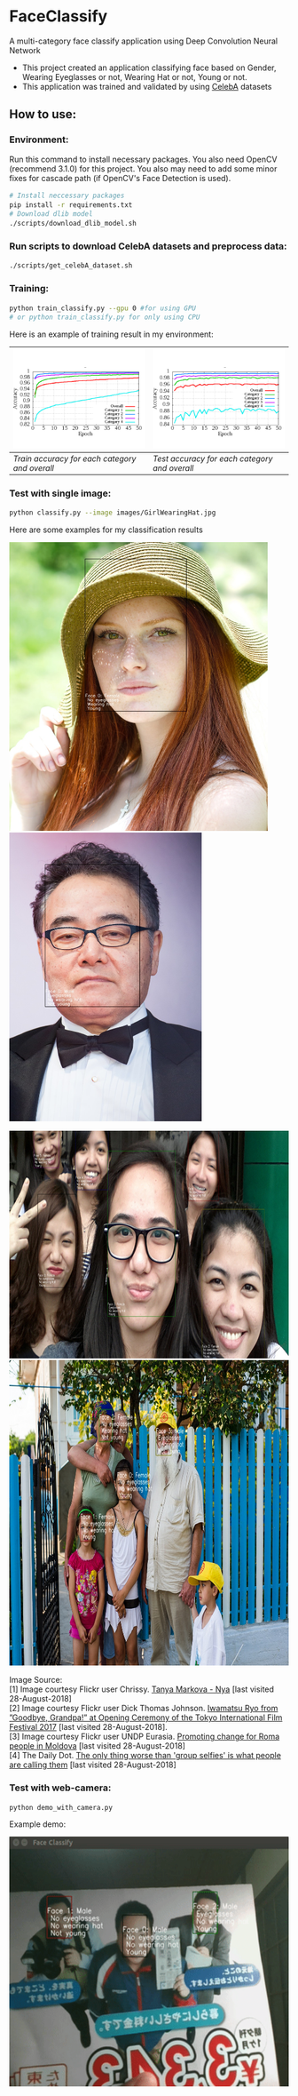 # FaceClassify 
A multi-category face classify application using Deep Convolution Neural Network
* This project created an application classifying face based on Gender, Wearing Eyeglasses or not, Wearing Hat or not, Young or not. 
* This application was trained and validated by using [CelebA](http://mmlab.ie.cuhk.edu.hk/projects/CelebA.html) datasets 

## How to use:
### Environment: 
Run this command to install necessary packages. You also need OpenCV (recommend 3.1.0) for this project. You also may need to add some minor fixes for cascade path (if OpenCV's Face Detection is used).
```bash
# Install neccessary packages
pip install -r requirements.txt
# Download dlib model
./scripts/download_dlib_model.sh
```

### Run scripts to download CelebA datasets and preprocess data:
```bash
./scripts/get_celebA_dataset.sh
```

### Training:
```bash
python train_classify.py --gpu 0 #for using GPU
# or python train_classify.py for only using CPU
```
Here is an example of training result in my environment:

|![Train accuracy](https://github.com/epsilonkei/FaceClassify/blob/master/TrainLog/example/train_accuracy.png)|![Test accuracy](https://github.com/epsilonkei/FaceClassify/blob/master/TrainLog/example/test_accuracy.png)|
|----------------------------------------------|---------------------------------------------|
|*Train accuracy for each category and overall*|*Test accuracy for each category and overall*|

### Test with single image:
```bash
python classify.py --image images/GirlWearingHat.jpg
```
Here are some examples for my classification results
<p float="left">
  <img src="https://github.com/epsilonkei/FaceClassify/blob/master/images/GirlWearingHat_result.jpg" alt="GirlWearingHat"
  width="whatever" height=520>
  <img src="https://github.com/epsilonkei/FaceClassify/blob/master/images/IwamatsuRyo_result.jpg" alt="IwamatsuRyo"
  width="whatever" height=520>
</p>

<p float="left">
  <img src="https://github.com/epsilonkei/FaceClassify/blob/master/images/ManyGirls_result.jpg" alt="ManyGirls"
  width="whatever" height=410>
  <img src="https://github.com/epsilonkei/FaceClassify/blob/master/images/RomaPeople_result.jpg" alt="RomaPeople"
  width="whatever" height=550>
</p>

Image Source: <br />
[1] Image courtesy Flickr user Chrissy. [Tanya Markova - Nya](https://www.flickr.com/photos/nyamarkova/21606324236) [last visited 28-August-2018] <br />
[2] Image courtesy Flickr user Dick Thomas Johnson. [Iwamatsu Ryo from ”Goodbye, Grandpa!” at Opening Ceremony of the Tokyo International Film Festival 2017](https://www.flickr.com/photos/31029865@N06/40202661051) [last visited 28-August-2018].<br />
[3] Image courtesy Flickr user UNDP Eurasia. [Promoting change for Roma people in Moldova](https://www.flickr.com/photos/undpeurasia/30698588843) [last visited 28-August-2018]<br />
[4] The Daily Dot. [The only thing worse than 'group selfies' is what people are calling them](https://www.dailydot.com/irl/photo-selfie-usie-distinction/) [last visited 28-August-2018]<br />
### Test with web-camera:
```bash
python demo_with_camera.py
```
 Example demo:
 
<img src="https://github.com/epsilonkei/FaceClassify/blob/master/images/FaceClassifyDemo.gif" alt="FaceClassifyDemo"
  width="whatever" height=450> 
